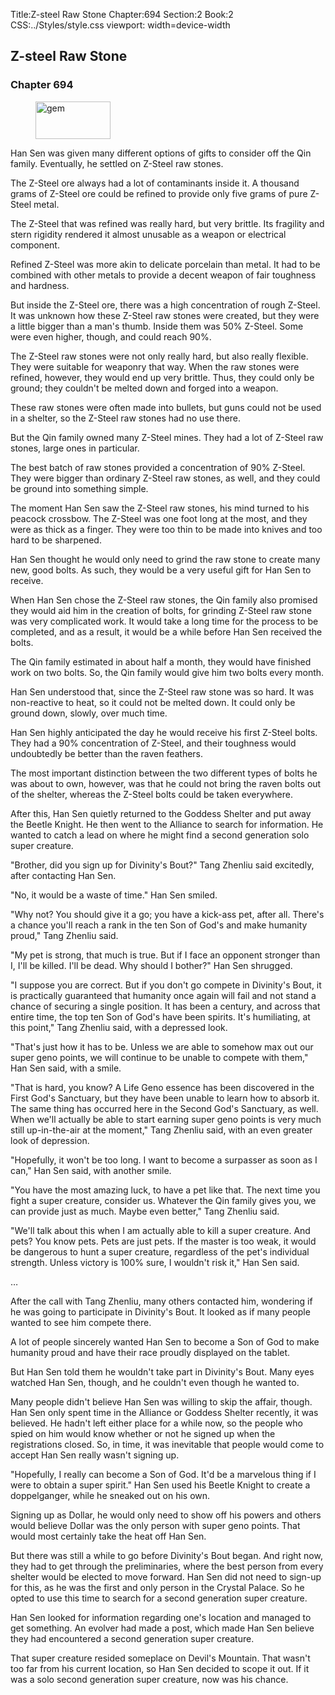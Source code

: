 Title:Z-steel Raw Stone 
Chapter:694 
Section:2 
Book:2 
CSS:../Styles/style.css 
viewport: width=device-width
  
## Z-steel Raw Stone
### Chapter 694 
<figure>
	<img src="../Images/gem.gif" alt="gem" id="gem" width="120" height="60" />
</figure>
  

  
  Han Sen was given many different options of gifts to consider off the Qin family. Eventually, he settled on Z-Steel raw stones.

The Z-Steel ore always had a lot of contaminants inside it. A thousand grams of Z-Steel ore could be refined to provide only five grams of pure Z-Steel metal.

The Z-Steel that was refined was really hard, but very brittle. Its fragility and stern rigidity rendered it almost unusable as a weapon or electrical component.

Refined Z-Steel was more akin to delicate porcelain than metal. It had to be combined with other metals to provide a decent weapon of fair toughness and hardness.

But inside the Z-Steel ore, there was a high concentration of rough Z-Steel. It was unknown how these Z-Steel raw stones were created, but they were a little bigger than a man's thumb. Inside them was 50% Z-Steel. Some were even higher, though, and could reach 90%.

The Z-Steel raw stones were not only really hard, but also really flexible. They were suitable for weaponry that way. When the raw stones were refined, however, they would end up very brittle. Thus, they could only be ground; they couldn't be melted down and forged into a weapon.

These raw stones were often made into bullets, but guns could not be used in a shelter, so the Z-Steel raw stones had no use there.

But the Qin family owned many Z-Steel mines. They had a lot of Z-Steel raw stones, large ones in particular.

The best batch of raw stones provided a concentration of 90% Z-Steel. They were bigger than ordinary Z-Steel raw stones, as well, and they could be ground into something simple.

The moment Han Sen saw the Z-Steel raw stones, his mind turned to his peacock crossbow. The Z-Steel was one foot long at the most, and they were as thick as a finger. They were too thin to be made into knives and too hard to be sharpened.

Han Sen thought he would only need to grind the raw stone to create many new, good bolts. As such, they would be a very useful gift for Han Sen to receive.

When Han Sen chose the Z-Steel raw stones, the Qin family also promised they would aid him in the creation of bolts, for grinding Z-Steel raw stone was very complicated work. It would take a long time for the process to be completed, and as a result, it would be a while before Han Sen received the bolts.

The Qin family estimated in about half a month, they would have finished work on two bolts. So, the Qin family would give him two bolts every month.

Han Sen understood that, since the Z-Steel raw stone was so hard. It was non-reactive to heat, so it could not be melted down. It could only be ground down, slowly, over much time.

Han Sen highly anticipated the day he would receive his first Z-Steel bolts. They had a 90% concentration of Z-Steel, and their toughness would undoubtedly be better than the raven feathers.

The most important distinction between the two different types of bolts he was about to own, however, was that he could not bring the raven bolts out of the shelter, whereas the Z-Steel bolts could be taken everywhere.

After this, Han Sen quietly returned to the Goddess Shelter and put away the Beetle Knight. He then went to the Alliance to search for information. He wanted to catch a lead on where he might find a second generation solo super creature.

"Brother, did you sign up for Divinity's Bout?" Tang Zhenliu said excitedly, after contacting Han Sen.

"No, it would be a waste of time." Han Sen smiled.

"Why not? You should give it a go; you have a kick-ass pet, after all. There's a chance you'll reach a rank in the ten Son of God's and make humanity proud," Tang Zhenliu said.

"My pet is strong, that much is true. But if I face an opponent stronger than I, I'll be killed. I'll be dead. Why should I bother?" Han Sen shrugged.

"I suppose you are correct. But if you don't go compete in Divinity's Bout, it is practically guaranteed that humanity once again will fail and not stand a chance of securing a single position. It has been a century, and across that entire time, the top ten Son of God's have been spirits. It's humiliating, at this point," Tang Zhenliu said, with a depressed look.

"That's just how it has to be. Unless we are able to somehow max out our super geno points, we will continue to be unable to compete with them," Han Sen said, with a smile.

"That is hard, you know? A Life Geno essence has been discovered in the First God's Sanctuary, but they have been unable to learn how to absorb it. The same thing has occurred here in the Second God's Sanctuary, as well. When we'll actually be able to start earning super geno points is very much still up-in-the-air at the moment," Tang Zhenliu said, with an even greater look of depression.

"Hopefully, it won't be too long. I want to become a surpasser as soon as I can," Han Sen said, with another smile.

"You have the most amazing luck, to have a pet like that. The next time you fight a super creature, consider us. Whatever the Qin family gives you, we can provide just as much. Maybe even better," Tang Zhenliu said.

"We'll talk about this when I am actually able to kill a super creature. And pets? You know pets. Pets are just pets. If the master is too weak, it would be dangerous to hunt a super creature, regardless of the pet's individual strength. Unless victory is 100% sure, I wouldn't risk it," Han Sen said.

…

After the call with Tang Zhenliu, many others contacted him, wondering if he was going to participate in Divinity's Bout. It looked as if many people wanted to see him compete there.

A lot of people sincerely wanted Han Sen to become a Son of God to make humanity proud and have their race proudly displayed on the tablet.

But Han Sen told them he wouldn't take part in Divinity's Bout. Many eyes watched Han Sen, though, and he couldn't even though he wanted to.

Many people didn't believe Han Sen was willing to skip the affair, though. Han Sen only spent time in the Alliance or Goddess Shelter recently, it was believed. He hadn't left either place for a while now, so the people who spied on him would know whether or not he signed up when the registrations closed. So, in time, it was inevitable that people would come to accept Han Sen really wasn't signing up.

"Hopefully, I really can become a Son of God. It'd be a marvelous thing if I were to obtain a super spirit." Han Sen used his Beetle Knight to create a doppelganger, while he sneaked out on his own.

Signing up as Dollar, he would only need to show off his powers and others would believe Dollar was the only person with super geno points. That would most certainly take the heat off Han Sen.

But there was still a while to go before Divinity's Bout began. And right now, they had to get through the preliminaries, where the best person from every shelter would be elected to move forward. Han Sen did not need to sign-up for this, as he was the first and only person in the Crystal Palace. So he opted to use this time to search for a second generation super creature.

Han Sen looked for information regarding one's location and managed to get something. An evolver had made a post, which made Han Sen believe they had encountered a second generation super creature.

That super creature resided someplace on Devil's Mountain. That wasn't too far from his current location, so Han Sen decided to scope it out. If it was a solo second generation super creature, now was his chance.
